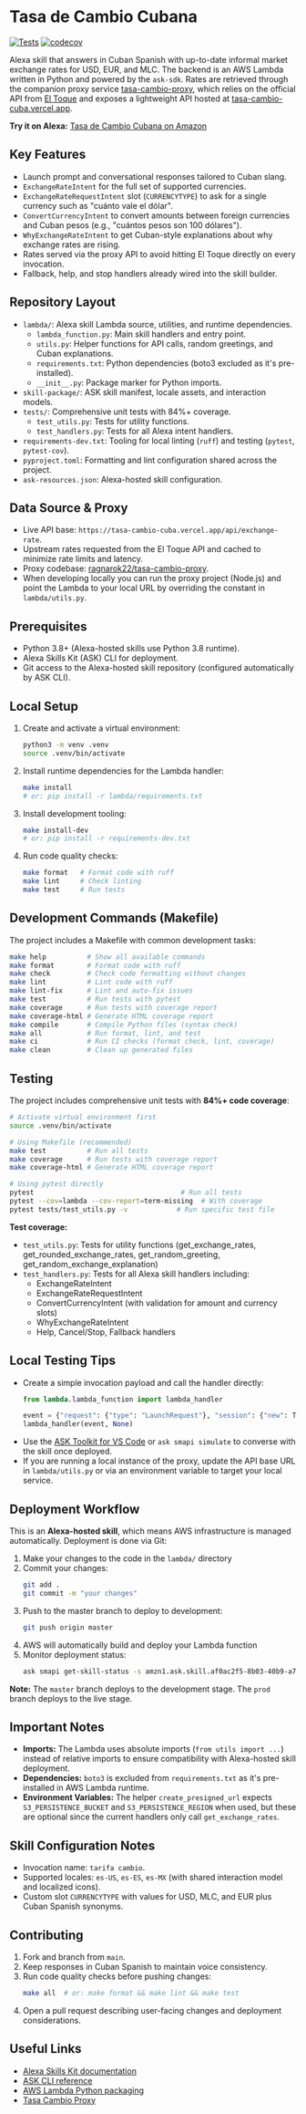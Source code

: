 # Tasa de Cambio Cubana

[![Tests](https://github.com/ragnarok22/tasa-cambio-skill/actions/workflows/test.yml/badge.svg)](https://github.com/ragnarok22/tasa-cambio-skill/actions/workflows/test.yml)
[![codecov](https://codecov.io/gh/ragnarok22/tasa-cambio-skill/branch/master/graph/badge.svg)](https://codecov.io/gh/ragnarok22/tasa-cambio-skill)

Alexa skill that answers in Cuban Spanish with up-to-date informal market exchange rates for USD, EUR, and MLC. The backend is an AWS Lambda written in Python and powered by the `ask-sdk`. Rates are retrieved through the companion proxy service [tasa-cambio-proxy](https://github.com/ragnarok22/tasa-cambio-proxy), which relies on the official API from [El Toque](https://eltoque.com/tasas-de-cambio-de-moneda-en-cuba-hoy) and exposes a lightweight API hosted at [tasa-cambio-cuba.vercel.app](https://tasa-cambio-cuba.vercel.app/api/exchange-rate).

**Try it on Alexa:** [Tasa de Cambio Cubana on Amazon](https://www.amazon.com/dp/B0CLVSTJPB/)

## Key Features
- Launch prompt and conversational responses tailored to Cuban slang.
- `ExchangeRateIntent` for the full set of supported currencies.
- `ExchangeRateRequestIntent` slot (`CURRENCYTYPE`) to ask for a single currency such as "cuánto vale el dólar".
- `ConvertCurrencyIntent` to convert amounts between foreign currencies and Cuban pesos (e.g., "cuántos pesos son 100 dólares").
- `WhyExchangeRateIntent` to get Cuban-style explanations about why exchange rates are rising.
- Rates served via the proxy API to avoid hitting El Toque directly on every invocation.
- Fallback, help, and stop handlers already wired into the skill builder.

## Repository Layout
- `lambda/`: Alexa skill Lambda source, utilities, and runtime dependencies.
  - `lambda_function.py`: Main skill handlers and entry point.
  - `utils.py`: Helper functions for API calls, random greetings, and Cuban explanations.
  - `requirements.txt`: Python dependencies (boto3 excluded as it's pre-installed).
  - `__init__.py`: Package marker for Python imports.
- `skill-package/`: ASK skill manifest, locale assets, and interaction models.
- `tests/`: Comprehensive unit tests with 84%+ coverage.
  - `test_utils.py`: Tests for utility functions.
  - `test_handlers.py`: Tests for all Alexa intent handlers.
- `requirements-dev.txt`: Tooling for local linting (`ruff`) and testing (`pytest`, `pytest-cov`).
- `pyproject.toml`: Formatting and lint configuration shared across the project.
- `ask-resources.json`: Alexa-hosted skill configuration.

## Data Source & Proxy
- Live API base: `https://tasa-cambio-cuba.vercel.app/api/exchange-rate`.
- Upstream rates requested from the El Toque API and cached to minimize rate limits and latency.
- Proxy codebase: [ragnarok22/tasa-cambio-proxy](https://github.com/ragnarok22/tasa-cambio-proxy).
- When developing locally you can run the proxy project (Node.js) and point the Lambda to your local URL by overriding the constant in `lambda/utils.py`.

## Prerequisites
- Python 3.8+ (Alexa-hosted skills use Python 3.8 runtime).
- Alexa Skills Kit (ASK) CLI for deployment.
- Git access to the Alexa-hosted skill repository (configured automatically by ASK CLI).

## Local Setup
1. Create and activate a virtual environment:
   ```bash
   python3 -m venv .venv
   source .venv/bin/activate
   ```
2. Install runtime dependencies for the Lambda handler:
   ```bash
   make install
   # or: pip install -r lambda/requirements.txt
   ```
3. Install development tooling:
   ```bash
   make install-dev
   # or: pip install -r requirements-dev.txt
   ```
4. Run code quality checks:
   ```bash
   make format   # Format code with ruff
   make lint     # Check linting
   make test     # Run tests
   ```

## Development Commands (Makefile)
The project includes a Makefile with common development tasks:

```bash
make help          # Show all available commands
make format        # Format code with ruff
make check         # Check code formatting without changes
make lint          # Lint code with ruff
make lint-fix      # Lint and auto-fix issues
make test          # Run tests with pytest
make coverage      # Run tests with coverage report
make coverage-html # Generate HTML coverage report
make compile       # Compile Python files (syntax check)
make all           # Run format, lint, and test
make ci            # Run CI checks (format check, lint, coverage)
make clean         # Clean up generated files
```

## Testing
The project includes comprehensive unit tests with **84%+ code coverage**:

```bash
# Activate virtual environment first
source .venv/bin/activate

# Using Makefile (recommended)
make test          # Run all tests
make coverage      # Run tests with coverage report
make coverage-html # Generate HTML coverage report

# Using pytest directly
pytest                                    # Run all tests
pytest --cov=lambda --cov-report=term-missing  # With coverage
pytest tests/test_utils.py -v            # Run specific test file
```

**Test coverage:**
- `test_utils.py`: Tests for utility functions (get_exchange_rates, get_rounded_exchange_rates, get_random_greeting, get_random_exchange_explanation)
- `test_handlers.py`: Tests for all Alexa skill handlers including:
  - ExchangeRateIntent
  - ExchangeRateRequestIntent
  - ConvertCurrencyIntent (with validation for amount and currency slots)
  - WhyExchangeRateIntent
  - Help, Cancel/Stop, Fallback handlers

## Local Testing Tips
- Create a simple invocation payload and call the handler directly:
  ```python
  from lambda.lambda_function import lambda_handler

  event = {"request": {"type": "LaunchRequest"}, "session": {"new": True}}
  lambda_handler(event, None)
  ```
- Use the [ASK Toolkit for VS Code](https://developer.amazon.com/en-US/alexa/alexa-skills-kit/get-deeper/tutorials-code-samples/hosted-skill-tutorial/local-debugging) or `ask smapi simulate` to converse with the skill once deployed.
- If you are running a local instance of the proxy, update the API base URL in `lambda/utils.py` or via an environment variable to target your local service.

## Deployment Workflow
This is an **Alexa-hosted skill**, which means AWS infrastructure is managed automatically. Deployment is done via Git:

1. Make your changes to the code in the `lambda/` directory
2. Commit your changes:
   ```bash
   git add .
   git commit -m "your changes"
   ```
3. Push to the master branch to deploy to development:
   ```bash
   git push origin master
   ```
4. AWS will automatically build and deploy your Lambda function
5. Monitor deployment status:
   ```bash
   ask smapi get-skill-status -s amzn1.ask.skill.af0ac2f5-8b03-40b9-a70a-e82372ffb852
   ```

**Note:** The `master` branch deploys to the development stage. The `prod` branch deploys to the live stage.

## Important Notes
- **Imports:** The Lambda uses absolute imports (`from utils import ...`) instead of relative imports to ensure compatibility with Alexa-hosted skill deployment.
- **Dependencies:** `boto3` is excluded from `requirements.txt` as it's pre-installed in AWS Lambda runtime.
- **Environment Variables:** The helper `create_presigned_url` expects `S3_PERSISTENCE_BUCKET` and `S3_PERSISTENCE_REGION` when used, but these are optional since the current handlers only call `get_exchange_rates`.

## Skill Configuration Notes
- Invocation name: `tarifa cambio`.
- Supported locales: `es-US`, `es-ES`, `es-MX` (with shared interaction model and localized icons).
- Custom slot `CURRENCYTYPE` with values for USD, MLC, and EUR plus Cuban Spanish synonyms.

## Contributing
1. Fork and branch from `main`.
2. Keep responses in Cuban Spanish to maintain voice consistency.
3. Run code quality checks before pushing changes:
   ```bash
   make all  # or: make format && make lint && make test
   ```
4. Open a pull request describing user-facing changes and deployment considerations.

## Useful Links
- [Alexa Skills Kit documentation](https://developer.amazon.com/en-US/docs/alexa/ask-overviews/what-is-the-alexa-skills-kit.html)
- [ASK CLI reference](https://developer.amazon.com/en-US/docs/alexa/smapi/smapi-cli-reference.html)
- [AWS Lambda Python packaging](https://docs.aws.amazon.com/lambda/latest/dg/python-package.html)
- [Tasa Cambio Proxy](https://github.com/ragnarok22/tasa-cambio-proxy)
